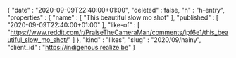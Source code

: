 {
  "date" : "2020-09-09T22:40:00+01:00",
  "deleted" : false,
  "h" : "h-entry",
  "properties" : {
    "name" : [ "This beautiful slow mo shot" ],
    "published" : [ "2020-09-09T22:40:00+01:00" ],
    "like-of" : [ "https://www.reddit.com/r/PraiseTheCameraMan/comments/ipf6e1/this_beautiful_slow_mo_shot/" ]
  },
  "kind" : "likes",
  "slug" : "2020/09/nainy",
  "client_id" : "https://indigenous.realize.be"
}
